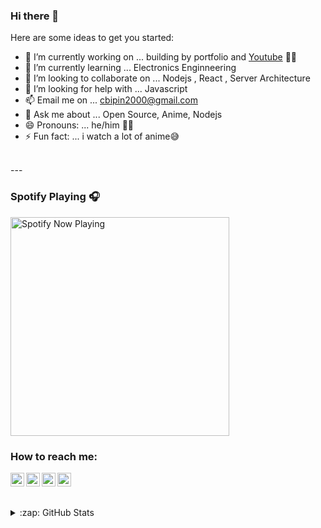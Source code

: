 ### Hi there 👋

Here are some ideas to get you started:

- 🔭 I’m currently working on ... building by portfolio and [Youtube](https://www.youtube.com/channel/UCsfVPa8HQlFLuvGcBmWRh_w) 🤘🏻
- 🌱 I’m currently learning ... Electronics Enginneering 
- 👯 I’m looking to collaborate on ... Nodejs , React , Server Architecture
- 🤔 I’m looking for help with ... Javascript
- 📫 Email me on ... cbipin2000@gmail.com
- 💬 Ask me about ... Open Source, Anime, Nodejs
- 😄 Pronouns: ... he/him 🤷‍♂️
- ⚡ Fun fact: ... i watch a lot of anime😅

<br />
---

### Spotify Playing 🎧

[<img src="https://novatorem-git-master.bunty9.vercel.app/api/spotify-playing" alt="Spotify Now Playing" width="350" />](https://open.spotify.com/user/31vzbbfand52le5cdfoym4f2kdoi)


###  How to reach me: 
[<img align="left" alt="Twitter" width="22px" src="https://cdn.jsdelivr.net/npm/simple-icons@v3/icons/twitter.svg" />][twitter]
[<img align="left" alt="LinkedIn" width="22px" src="https://cdn.jsdelivr.net/npm/simple-icons@v3/icons/linkedin.svg" />][linkedin]
[<img align="left" alt="Instagram" width="22px" src="https://cdn.jsdelivr.net/npm/simple-icons@v3/icons/instagram.svg" />][instagram]
[<img align="left" alt="YouTube" width="22px" src="https://cdn.jsdelivr.net/npm/simple-icons@v3/icons/youtube.svg" />][youtube]

[twitter]: https://twitter.com/BipinC8/
[youtube]: https://www.youtube.com/channel/UCsfVPa8HQlFLuvGcBmWRh_w/
[instagram]: https://instagram.com/skatebored____/
[linkedin]: https://www.linkedin.com/in/bipin-s-c/
<br />
---
<details>
  <summary>:zap: GitHub Stats</summary>
  <img align="left" alt="Bunty9's GitHub Stats" src="https://github-readme-stats.vercel.app/api?username=Bunty9&show_icons=true&hide_border=true&theme=radical" />
</details>

<!-- - 📫 How to reach me: email: cbipin2000@gmail.com , [Instagram](https://instagram.com/skatebored____/) , [LinkedIn](https://www.linkedin.com/in/bipin-s-c/)
-->
